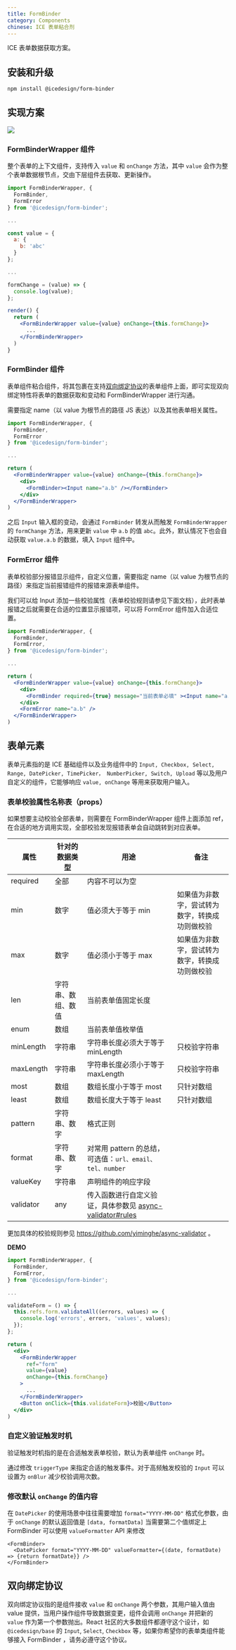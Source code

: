 ```yaml
---
title: FormBinder
category: Components
chinese: ICE 表单粘合剂
---
```


ICE 表单数据获取方案。

## 安装和升级

```bash
npm install @icedesign/form-binder
```

## 实现方案

![](https://img.alicdn.com/tfs/TB14a7ghhTI8KJjSspiXXbM4FXa-1742-1276.jpg)

### FormBinderWrapper 组件

整个表单的上下文组件，支持传入 `value` 和 `onChange` 方法，其中 `value` 会作为整个表单数据根节点，交由下层组件去获取、更新操作。

```jsx
import FormBinderWrapper, {
  FormBinder,
  FormError
} from '@icedesign/form-binder';

...

const value = {
  a: {
    b: 'abc'
  }
};

...

formChange = (value) => {
  console.log(value);
};

render() {
  return (
    <FormBinderWrapper value={value} onChange={this.formChange}>
      ...
    </FormBinderWrapper>
  )
}
```

### FormBinder 组件

表单组件粘合组件，将其包裹在支持[双向绑定协议](#双向绑定协议)的表单组件上面，即可实现双向绑定特性将表单的数据获取和变动和 FormBinderWrapper 进行沟通。

需要指定 name（以 value 为根节点的路径 JS 表达）以及其他表单相关属性。

```jsx
import FormBinderWrapper, {
  FormBinder,
  FormError
} from '@icedesign/form-binder';

...

return (
  <FormBinderWrapper value={value} onChange={this.formChange}>
    <div>
      <FormBinder><Input name="a.b" /></FormBinder>
    </div>
  </FormBinderWrapper>
)
```

之后 `Input` 输入框的变动，会通过 `FormBinder` 转发从而触发 `FormBinderWrapper`  的 `formChange` 方法，用来更新 `value` 中 `a.b` 的值 `abc`。此外，默认情况下也会自动获取 `value.a.b` 的数据，填入 `Input` 组件中。

### FormError 组件

表单校验部分报错显示组件，自定义位置，需要指定 name（以 value 为根节点的路径）来指定当前报错组件的报错来源表单组件。

我们可以给 Input 添加一些校验属性（表单校验规则请参见下面文档），此时表单报错之后就需要在合适的位置显示报错项，可以将 FormError 组件加入合适位置。

```jsx
import FormBinderWrapper, {
  FormBinder,
  FormError,
} from '@icedesign/form-binder';

...

return (
  <FormBinderWrapper value={value} onChange={this.formChange}>
    <div>
      <FormBinder required={true} message="当前表单必填" ><Input name="a.b" /></IceFormBinder>
    </div>
    <FormError name="a.b" />
  </FormBinderWrapper>
)
```

## 表单元素

表单元素指的是 ICE 基础组件以及业务组件中的 `Input, Checkbox, Select, Range, DatePicker, TimePicker， NumberPicker, Switch, Upload` 等以及用户自定义的组件，它能够响应 `value, onChange` 等用来获取用户输入。

### 表单校验属性名称表（props）

如果想要主动校验全部表单，则需要在 FormBinderWrapper 组件上面添加 ref，在合适的地方调用实现，全部校验发现报错表单会自动跳转到对应表单。

| 属性      | 针对的数据类型     | 用途                                                         | 备注                                           |
| --------- | ------------------ | ------------------------------------------------------------ | ---------------------------------------------- |
| required  | 全部               | 内容不可以为空                                               |                                                |
| min       | 数字               | 值必须大于等于 min                                           | 如果值为非数字，尝试转为数字，转换成功则做校验 |
| max       | 数字               | 值必须小于等于 max                                           | 如果值为非数字，尝试转为数字，转换成功则做校验 |
| len       | 字符串、数组、数值 | 当前表单值固定长度                                           |                                                |
| enum      | 数组               | 当前表单值枚举值                                             |                                                |
| minLength | 字符串             | 字符串长度必须大于等于 minLength                             | 只校验字符串                                   |
| maxLength | 字符串             | 字符串长度必须小于等于 maxLength                             | 只校验字符串                                   |
| most      | 数组               | 数组长度小于等于 most                                        | 只针对数组                                     |
| least     | 数组               | 数组长度大于等于 least                                       | 只针对数组                                     |
| pattern   | 字符串、数字       | 格式正则                                                     |                                                |
| format    | 字符串、数字       | 对常用 pattern 的总结，可选值：`url、email、tel、number`     |                                                |
| valueKey | 字符串 | 声明组件的响应字段 |  |  |
| validator | any | 传入函数进行自定义验证，具体参数见 [async-validator#rules](https://github.com/yiminghe/async-validator#rules) |                                                |


更加具体的校验规则参见 https://github.com/yiminghe/async-validator 。

**DEMO**

```jsx
import FormBinderWrapper, {
  FormBinder,
  FormError,
} from '@icedesign/form-binder';

...

validateForm = () => {
  this.refs.form.validateAll((errors, values) => {
    console.log('errors', errors, 'values', values);
  });
};

return (
  <div>
    <FormBinderWrapper
      ref="form"
      value={value}
      onChange={this.formChange}
    >
      ...
    </FormBinderWrapper>
    <Button onClick={this.validateForm}>校验</Button>
  </div>
)
```

### 自定义验证触发时机
验证触发时机指的是在合适触发表单校验，默认为表单组件 `onChange` 时。

通过修改 `triggerType` 来指定合适的触发事件。对于高频触发校验的 `Input` 可以设置为 `onBlur` 减少校验调用次数。

### 修改默认 `onChange` 的值内容

在 `DatePicker` 的使用场景中往往需要增加 `format="YYYY-MM-DD"` 格式化参数，由于 `onChange` 的默认返回值是 `[data, formatData]` 当需要第二个值绑定上 FormBinder 可以使用 `valueFormatter` API 来修改


```
<FormBinder>
  <DatePicker format="YYYY-MM-DD" valueFormatter={(date, formatDate) => {return formatDate}} />
</FormBinder>
```

## 双向绑定协议

双向绑定协议指的是组件接收 `value` 和  `onChange` 两个参数，其用户输入值由 value 提供，当用户操作组件导致数据变更，组件会调用 `onChange` 并把新的 `value` 作为第一个参数抛出。React 社区的大多数组件都遵守这个设计，如 `@icedesign/base` 的 `Input`, `Select`, `Checkbox` 等，如果你希望你的表单类组件能够接入 FormBinder ，请务必遵守这个协议。

